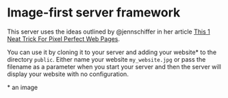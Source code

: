 # Image-first server framework

This server uses the ideas outlined by @jennschiffer in her article [This 1 Neat Trick For Pixel Perfect Web Pages](https://medium.com/cool-code-pal/3f10a496b515). 

You can use it by cloning it to your server and adding your website* to the directory `public`. Either name your website `my_website.jpg` or pass the filename as a parameter when you start your server and then the server will display your website with no configuration.



  \* an image
